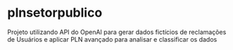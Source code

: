 # plnsetorpublico
Projeto utilizando API do OpenAI para gerar dados fictícios de reclamações de Usuários e aplicar PLN avançado para analisar e classificar os dados
